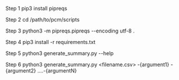 Step 1
pip3 install pipreqs

Step 2
cd /path/to/pcm/scripts

Step 3
python3 -m  pipreqs.pipreqs --encoding utf-8 .

Step 4
pip3 install -r requirements.txt

Step 5
python3 generate_summary.py --help

Step 6
python3 generate_summary.py <filename.csv> -{argument1} -{argument2} ....-{argumentN}
 


